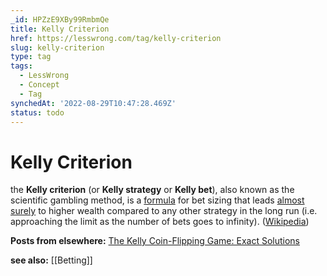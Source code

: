 ```yaml
---
_id: HPZzE9XBy99RmbmQe
title: Kelly Criterion
href: https://lesswrong.com/tag/kelly-criterion
slug: kelly-criterion
type: tag
tags:
  - LessWrong
  - Concept
  - Tag
synchedAt: '2022-08-29T10:47:28.469Z'
status: todo
---
```


# Kelly Criterion

the **Kelly criterion** (or **Kelly strategy** or **Kelly bet**), also known as the scientific gambling method, is a [formula](https://en.wikipedia.org/wiki/Formula) for bet sizing that leads [almost surely](https://en.wikipedia.org/wiki/Almost_surely) to higher wealth compared to any other strategy in the long run (i.e. approaching the limit as the number of bets goes to infinity). ([Wikipedia](https://en.wikipedia.org/wiki/Kelly_criterion))

**Posts from elsewhere:** [The Kelly Coin-Flipping Game: Exact Solutions](https://www.gwern.net/Coin-flip)

**see also:** [[Betting]]
